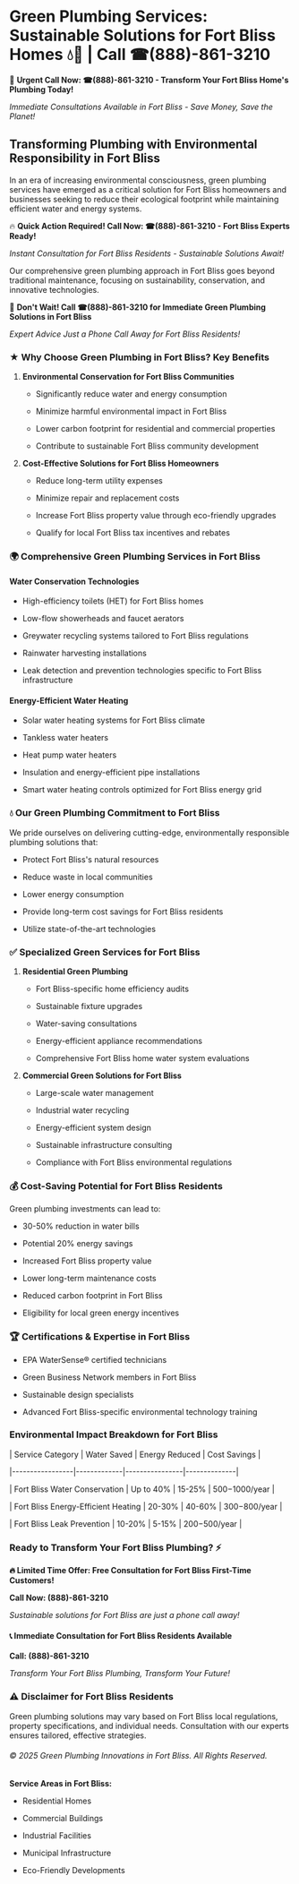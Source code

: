 # Green Plumbing Services: Sustainable Solutions for Fort Bliss Homes 💧🌿 | Call ☎(888)-861-3210

🚨 **Urgent Call Now: ☎(888)-861-3210 - Transform Your Fort Bliss Home's Plumbing Today!**
*Immediate Consultations Available in Fort Bliss - Save Money, Save the Planet!*

## Transforming Plumbing with Environmental Responsibility in Fort Bliss

In an era of increasing environmental consciousness, green plumbing services have emerged as a critical solution for Fort Bliss homeowners and businesses seeking to reduce their ecological footprint while maintaining efficient water and energy systems. 

🔥 **Quick Action Required! Call Now: ☎(888)-861-3210 - Fort Bliss Experts Ready!**
*Instant Consultation for Fort Bliss Residents - Sustainable Solutions Await!*

Our comprehensive green plumbing approach in Fort Bliss goes beyond traditional maintenance, focusing on sustainability, conservation, and innovative technologies.

🚨 **Don't Wait! Call ☎(888)-861-3210 for Immediate Green Plumbing Solutions in Fort Bliss**
*Expert Advice Just a Phone Call Away for Fort Bliss Residents!*

### ★ Why Choose Green Plumbing in Fort Bliss? Key Benefits

1. **Environmental Conservation for Fort Bliss Communities** 
   - Significantly reduce water and energy consumption
   - Minimize harmful environmental impact in Fort Bliss
   - Lower carbon footprint for residential and commercial properties
   - Contribute to sustainable Fort Bliss community development

2. **Cost-Effective Solutions for Fort Bliss Homeowners** 
   - Reduce long-term utility expenses
   - Minimize repair and replacement costs
   - Increase Fort Bliss property value through eco-friendly upgrades
   - Qualify for local Fort Bliss tax incentives and rebates

### 🌍 Comprehensive Green Plumbing Services in Fort Bliss

#### Water Conservation Technologies
- High-efficiency toilets (HET) for Fort Bliss homes
- Low-flow showerheads and faucet aerators
- Greywater recycling systems tailored to Fort Bliss regulations
- Rainwater harvesting installations
- Leak detection and prevention technologies specific to Fort Bliss infrastructure

#### Energy-Efficient Water Heating
- Solar water heating systems for Fort Bliss climate
- Tankless water heaters
- Heat pump water heaters
- Insulation and energy-efficient pipe installations
- Smart water heating controls optimized for Fort Bliss energy grid

### 💧 Our Green Plumbing Commitment to Fort Bliss

We pride ourselves on delivering cutting-edge, environmentally responsible plumbing solutions that:
- Protect Fort Bliss's natural resources
- Reduce waste in local communities
- Lower energy consumption
- Provide long-term cost savings for Fort Bliss residents
- Utilize state-of-the-art technologies

### ✅ Specialized Green Services for Fort Bliss

1. **Residential Green Plumbing**
   - Fort Bliss-specific home efficiency audits
   - Sustainable fixture upgrades
   - Water-saving consultations
   - Energy-efficient appliance recommendations
   - Comprehensive Fort Bliss home water system evaluations

2. **Commercial Green Solutions for Fort Bliss**
   - Large-scale water management
   - Industrial water recycling
   - Energy-efficient system design
   - Sustainable infrastructure consulting
   - Compliance with Fort Bliss environmental regulations

### 💰 Cost-Saving Potential for Fort Bliss Residents

Green plumbing investments can lead to:
- 30-50% reduction in water bills
- Potential 20% energy savings
- Increased Fort Bliss property value
- Lower long-term maintenance costs
- Reduced carbon footprint in Fort Bliss
- Eligibility for local green energy incentives

### 🏆 Certifications & Expertise in Fort Bliss

- EPA WaterSense® certified technicians
- Green Business Network members in Fort Bliss
- Sustainable design specialists
- Advanced Fort Bliss-specific environmental technology training

### Environmental Impact Breakdown for Fort Bliss

| Service Category | Water Saved | Energy Reduced | Cost Savings |
|-----------------|-------------|----------------|--------------|
| Fort Bliss Water Conservation | Up to 40% | 15-25% | $500-$1000/year |
| Fort Bliss Energy-Efficient Heating | 20-30% | 40-60% | $300-$800/year |
| Fort Bliss Leak Prevention | 10-20% | 5-15% | $200-$500/year |

### Ready to Transform Your Fort Bliss Plumbing? ⚡

**🔥 Limited Time Offer: Free Consultation for Fort Bliss First-Time Customers!**

**Call Now: (888)-861-3210**
*Sustainable solutions for Fort Bliss are just a phone call away!*

#### 📞 Immediate Consultation for Fort Bliss Residents Available

**Call: (888)-861-3210**
*Transform Your Fort Bliss Plumbing, Transform Your Future!*

### ⚠️ Disclaimer for Fort Bliss Residents

Green plumbing solutions may vary based on Fort Bliss local regulations, property specifications, and individual needs. Consultation with our experts ensures tailored, effective strategies.

###### © 2025 Green Plumbing Innovations in Fort Bliss. All Rights Reserved.

**Service Areas in Fort Bliss:** 
- Residential Homes
- Commercial Buildings
- Industrial Facilities
- Municipal Infrastructure
- Eco-Friendly Developments
